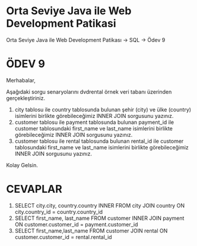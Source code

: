 # Orta Seviye Java ile Web Development Patikasi
Orta Seviye Java ile Web Development Patikası -> SQL -> Ödev 9

# ÖDEV 9
Merhabalar,

Aşağıdaki sorgu senaryolarını dvdrental örnek veri tabanı üzerinden gerçekleştiriniz.

1. city tablosu ile country tablosunda bulunan şehir (city) ve ülke (country) isimlerini birlikte görebileceğimiz INNER JOIN sorgusunu yazınız.
2. customer tablosu ile payment tablosunda bulunan payment_id ile customer tablosundaki first_name ve last_name isimlerini birlikte görebileceğimiz INNER JOIN sorgusunu yazınız.
3. customer tablosu ile rental tablosunda bulunan rental_id ile customer tablosundaki first_name ve last_name isimlerini birlikte görebileceğimiz INNER JOIN sorgusunu yazınız.

Kolay Gelsin.

# CEVAPLAR
1. SELECT city.city, country.country INNER FROM city JOIN country ON city.country_id = country.country_id
2. SELECT first_name, last_name FROM customer INNER JOIN payment ON customer.customer_id = payment.customer_id
3. SELECT first_name,last_name FROM customer JOIN rental ON customer.customer_id = rental.rental_id
